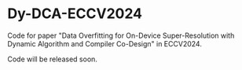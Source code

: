 # Dy-DCA-ECCV2024
Code for paper "Data Overfitting for On-Device Super-Resolution with Dynamic Algorithm and Compiler Co-Design" in ECCV2024.

Code will be released soon.
